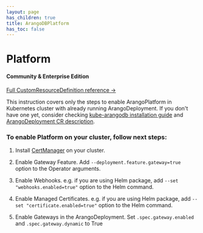 ```yaml
---
layout: page
has_children: true
title: ArangoDBPlatform
has_toc: false
---
```


# Platform


#### Community & Enterprise Edition

[Full CustomResourceDefinition reference ->](./api/ArangoPlatformStorage.V1Alpha1.md)

This instruction covers only the steps to enable ArangoPlatform in Kubernetes cluster with already running ArangoDeployment.
If you don't have one yet, consider checking [kube-arangodb installation guide](./using-the-operator.md) and [ArangoDeployment CR description](./deployment-resource-reference.md).

### To enable Platform on your cluster, follow next steps:

1) Install [CertManager](https://github.com/cert-manager/cert-manager) on your cluster.
 
2) Enable Gateway Feature. Add `--deployment.feature.gateway=true` option to the Operator arguments.

3) Enable Webhooks. e.g. if you are using Helm package, add `--set "webhooks.enabled=true"` option to the Helm command.

4) Enable Managed Certificates. e.g. if you are using Helm package, add `--set "certificate.enabled=true"` option to the Helm command.

5) Enable Gateways in the ArangoDeployment. Set `.spec.gateway.enabled` and `.spec.gateway.dynamic` to True
